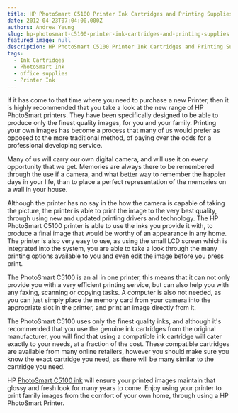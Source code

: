 ```yaml
---
title: HP PhotoSmart C5100 Printer Ink Cartridges and Printing Supplies
date: 2012-04-23T07:04:00.000Z
authors: Andrew Yeung
slug: hp-photosmart-c5100-printer-ink-cartridges-and-printing-supplies
featured_image: null
description: HP PhotoSmart C5100 Printer Ink Cartridges and Printing Supplies
tags:
  - Ink Cartridges
  - PhotoSmart Ink
  - office supplies
  - Printer Ink
---
```

If it has come to that time where you need to purchase a new Printer, then it is highly recommended that you take a look at the new range of HP PhotoSmart printers. They have been specifically designed to be able to produce only the finest quality images, for you and your family. Printing your own images has become a process that many of us would prefer as opposed to the more traditional method, of paying over the odds for a professional developing service.

Many of us will carry our own digital camera, and will use it on every opportunity that we get. Memories are always there to be remembered through the use if a camera, and what better way to remember the happier days in your life, than to place a perfect representation of the memories on a wall in your house.

Although the printer has no say in the how the camera is capable of taking the picture, the printer is able to print the image to the very best quality, through using new and updated printing drivers and technology. The HP PhotoSmart C5100 printer is able to use the inks you provide it with, to produce a final image that would be worthy of an appearance in any home. The printer is also very easy to use, as using the small LCD screen which is integrated into the system, you are able to take a look through the many printing options available to you and even edit the image before you press print.

The PhotoSmart C5100 is an all in one printer, this means that it can not only provide you with a very efficient printing service, but can also help you with any faxing, scanning or copying tasks. A computer is also not needed, as you can just simply place the memory card from your camera into the appropriate slot in the printer, and print an image directly from it. 

The PhotoSmart C5100 uses only the finest quality inks, and although it's recommended that you use the genuine ink cartridges from the original manufacturer, you will find that using a compatible ink cartridge will cater exactly to your needs, at a fraction of the cost. These compatible cartridges are available from many online retailers, however you should make sure you know the exact cartridge you need, as there will be many similar to the cartridge you need. 

HP [PhotoSmart C5100 ink](https://www.comboink.com/hp-photosmart-c5100-ink-cartridges) will ensure your printed images maintain that glossy and fresh look for many years to come. Enjoy using your printer to print family images from the comfort of your own home, through using a HP PhotoSmart Printer.